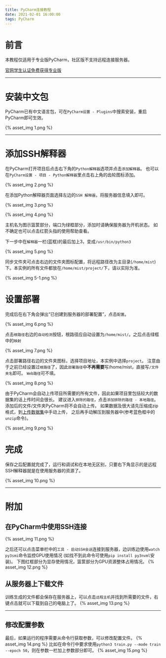 ```yaml
---
title: PyCharm连接教程
date: 2021-02-01 16:00:00
tags: PyCharm
---
```

# 前言
本教程仅适用于专业版PyCharm，社区版不支持远程连接服务器。

[官网学生认证免费获得专业版](https://www.jetbrains.com/zh-cn/community/education/#students)

***
# 安装中文包
PyCharm已有中文语言包，可在`PyCharm设置 - Plugins`中搜索安装，重启PyCharm即可生效。

{% asset_img 1.png %}

***
# 添加SSH解释器
在PyCharm打开项目后点击右下角的`Python解释器`选项并点击`添加解释器`。
也可以在`PyCharm设置 - 项目 - Python解释器`里点击右上角的齿轮图标添加。

{% asset_img 2.png %}

在添加Python解释器页面选择左边的`SSH 解释器`，将服务器信息填入即可。

{% asset_img 3.png %}

{% asset_img 4.png %}

主机名为图示篮筐部分，端口为绿框部分，添加时请确保服务器为开机状态。
如不确定也可以点击红箭头指的使用帮助查看。

下一步中在`解释器`一栏(蓝框)的最后加上3，变成`/usr/bin/python3`

{% asset_img 5.png %}

同步文件夹可点击右边的文件夹图标配置，将远程路径改为主目录(`/home/mist`)下。本实例的所有文件都放在`/home/mist/project/`下，请以实际为准。

{% asset_img 5-1.png %}
# 设置部署
完成后在右下角会弹出“已创建到服务器的部署配置”，点击`配置`。

{% asset_img 6.png %}

点击`根路径`右边的`自动检测`按钮，根路径应自动设置为`/home/mist/`。之后点击绿框中的`映射`

{% asset_img 7.png %}

点击部署路径右边的文件夹图标，选择项目地址，本实例中选择`project`。
注意由于之前已经设置过`根路径`了，因此`部署路径`中**不再需要**写/home/mist，直接写`/文件夹名`即可。
`Web路径`可不填。

{% asset_img 8.png %}

由于PyCharm会自动上传项目所需要的所有文件，因此如果项目里包括较大的数据集的话上传时间会很长。
建议进入`排除的路径`，点击`添加排除的路径 - 本地路径`。添加后的文件/文件夹PyCharm将不会自动上传。
如果数据及很大请先压缩成zip格式，到[上传数据集](https://www.mistgpu.com/upload/)中手动上传，
之后再手动解压到服务器中(参考蓝色框中的`unzip`命令)。

{% asset_img 9.png %}

# 完成
保存之后配置就完成了，运行和调试和在本地无区别，只要右下角显示的是远程SSH解释器就是在使用服务器的资源了。

{% asset_img 10.png %}
***
# 附加
## 在PyCharm中使用SSH连接
{% asset_img 11.png %}

之后还可以点击菜单栏中的`工具 - 启动SSH会话`连接到服务器，边训练边使用`watch py3smi`命令监控GPU使用情况
(如找不到此命令可使用`pip install py3nvml`安装)。
下图红框部分为显存使用情况，篮筐部分为GPU资源整体占用情况。
{% asset_img 12.png %}
## 从服务器上下载文件
训练生成的文件都会保存在服务器上，可以点击`远程主机`并找到所需要的文件，右键点击就可以下载到自己的电脑上了。
{% asset_img 13.png %}

***
## 修改配置参数
最后，如果运行的程序需要从命令行获取参数，可以修改配置文件。
{% asset_img 14.png %}
比如在命令行中要求使用`python3 train.py --mode train --epoch 50`，则在参数一栏加上参数部分即可。
{% asset_img 15.png %}
